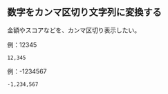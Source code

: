 ## 数字をカンマ区切り文字列に変換する
金額やスコアなどを、カンマ区切り表示したい。

例：12345
``` console
12,345
```

例：-1234567
``` console
-1,234,567
```